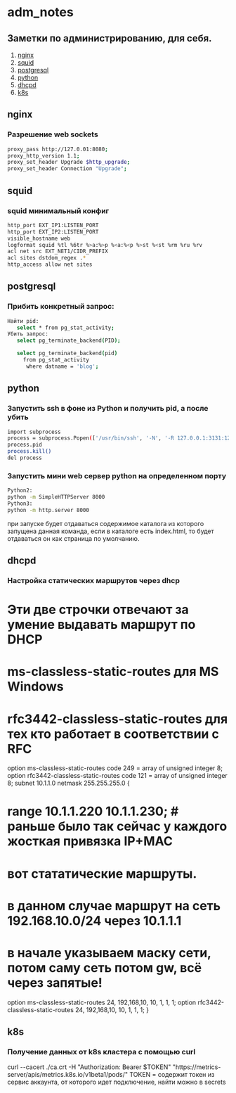# adm_notes
## Заметки по администрированию, для себя.
1. [nginx](#nginx)
1. [squid](#squid)
1. [postgresql](#postgresql)
1. [python](#python)
1. [dhcpd](#dhcpd)
1. [k8s](#k8s)

## nginx

### Разрешение web sockets
```sh
proxy_pass http://127.0.01:8080;
proxy_http_version 1.1;
proxy_set_header Upgrade $http_upgrade;
proxy_set_header Connection "Upgrade";
```

## squid

### squid минимальный конфиг
```sh
http_port EXT_IP1:LISTEN_PORT
http_port EXT_IP2:LISTEN_PORT
visible_hostname web
logformat squid %tl %6tr %>a:%>p %<a:%<p %>st %<st %rm %ru %rv
acl net src EXT_NET1/CIDR_PREFIX
acl sites dstdom_regex .*
http_access allow net sites
```
## postgresql

### Прибить конкретный запрос:
```sh
Найти pid:
   select * from pg_stat_activity;
Убить запрос:
   select pg_terminate_backend(PID);

   select pg_terminate_backend(pid)
     from pg_stat_activity
	  where datname = 'blog';
```

## python

### Запустить ssh в фоне из Python и получить pid, а после убить
```sh
import subprocess
process = subprocess.Popen(['/usr/bin/ssh', '-N', '-R 127.0.0.1:3131:127.0.0.1:3131', 'node'])
process.pid
process.kill()
del process
```
### Запустить мини web сервер python на определенном порту
```sh
Python2:
python -m SimpleHTTPServer 8000
Python3:
python -m http.server 8000

```
при запуске будет отдаваться содержимое каталога из которого запущена данная команда, если
в каталоге есть index.html, то будет отдаваться он как страница по умолчанию.

## dhcpd

### Настройка статических маршрутов через dhcp
# Эти две строчки отвечают за умение выдавать маршрут по DHCP
# ms-classless-static-routes для MS Windows
# rfc3442-classless-static-routes для тех кто работает в соответствии с RFC
option ms-classless-static-routes code 249 = array of unsigned integer 8;
option rfc3442-classless-static-routes code 121 = array of unsigned integer 8;
subnet 10.1.1.0 netmask 255.255.255.0 {
# range 10.1.1.220 10.1.1.230; # раньше было так сейчас у каждого жосткая привязка IP+MAC
# вот стататические маршруты.
# в данном случае маршрут на сеть 192.168.10.0/24 через 10.1.1.1
# в начале указываем маску сети, потом саму сеть потом gw, всё через запятые!
option ms-classless-static-routes 24, 192,168,10, 10, 1, 1, 1;
option rfc3442-classless-static-routes 24, 192,168,10, 10, 1, 1, 1;
}


## k8s

### Получение данных от k8s кластера с помощью curl
curl --cacert ./ca.crt -H "Authorization: Bearer $TOKEN" "https://metrics-server/apis/metrics.k8s.io/v1beta1/pods/"
TOKEN = содержит токен из сервис аккаунта, от которого идет подключение, найти можно в secrets
